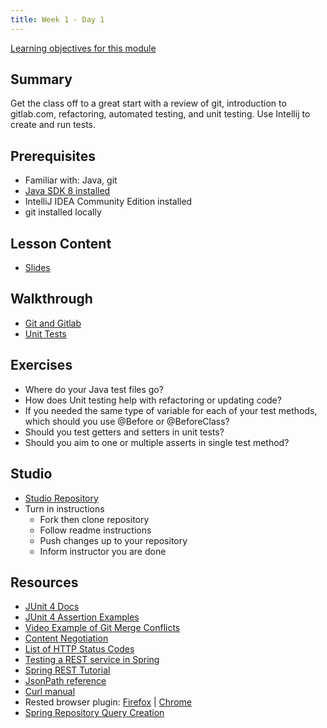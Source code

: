```yaml
---
title: Week 1 - Day 1
---
```


[Learning objectives for this module](../../objectives/#day-1)

## Summary

Get the class off to a great start with a review of git, introduction to gitlab.com, refactoring, automated testing, and unit testing. Use Intellij to create and run tests.

## Prerequisites

- Familiar with: Java, git
- [Java SDK 8 installed](http://www.oracle.com/technetwork/java/javase/downloads/jdk8-downloads-2133151.html)
- IntelliJ IDEA Community Edition installed
- git installed locally

## Lesson Content

- [Slides](https://education.launchcode.org/gis-devops-slides/week1/day1.html#1)

## Walkthrough

- [Git and Gitlab](../../walkthroughs/gitlab)
- [Unit Tests](../../walkthroughs/unit-tests)

## Exercises

- Where do your Java test files go?
- How does Unit testing help with refactoring or updating code?
- If you needed the same type of variable for each of your test methods, which should you use @Before or @BeforeClass?
- Should you test getters and setters in unit tests?
- Should you aim to one or multiple asserts in single test method?

## Studio

- [Studio Repository](https://gitlab.com/LaunchCodeTraining/junit-studio)
- Turn in instructions
  - Fork then clone repository
  - Follow readme instructions
  - Push changes up to your repository
  - Inform instructor you are done

## Resources

- [JUnit 4 Docs](http://junit.org/junit4/)
- [JUnit 4 Assertion Examples](https://github.com/junit-team/junit4/wiki/Assertions)
- [Video Example of Git Merge Conflicts](https://www.youtube.com/watch?v=zz7NuSCH6II)
- [Content Negotiation](https://en.wikipedia.org/wiki/Content_negotiation)
- [List of HTTP Status Codes](https://en.wikipedia.org/wiki/List_of_HTTP_status_codes)
- [Testing a REST service in Spring](https://spring.io/guides/tutorials/bookmarks/#_testing_a_rest_service)
- [Spring REST Tutorial](https://spring.io/guides/tutorials/bookmarks/)
- [JsonPath reference](http://goessner.net/articles/JsonPath/)
- [Curl manual](https://curl.haxx.se/docs/manual.html)
- Rested browser plugin: [Firefox](https://addons.mozilla.org/en-US/firefox/addon/rested/) | [Chrome](https://chrome.google.com/webstore/detail/rested/eelcnbccaccipfolokglfhhmapdchbfg)
- [Spring Repository Query Creation](https://docs.spring.io/spring-data/data-commons/docs/1.6.1.RELEASE/reference/html/repositories.html#repositories.query-methods.query-creation)
